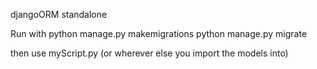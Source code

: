djangoORM standalone

Run with python manage.py makemigrations
python manage.py migrate

then use myScript.py (or wherever else you import the models into)

